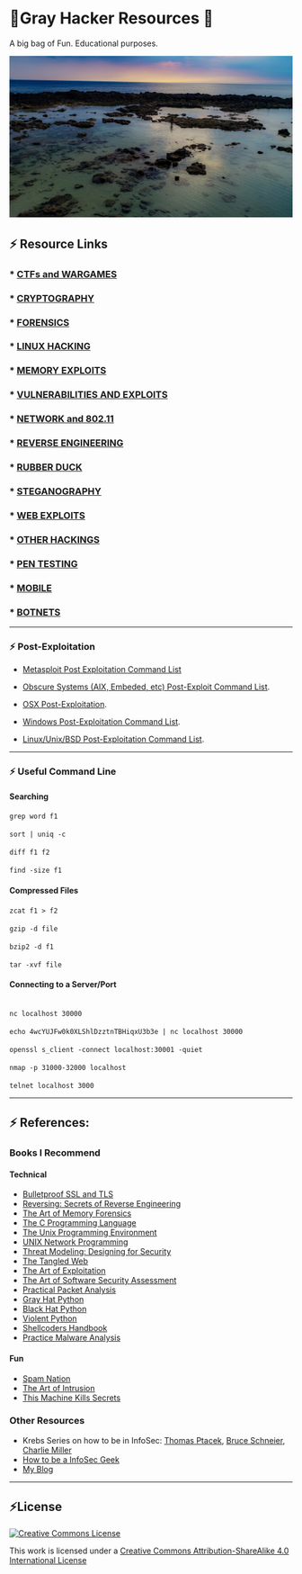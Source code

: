 # 👾Gray Hacker Resources 👾

A big bag of Fun. Educational purposes.

![](DJI_0062.jpg)


## ⚡️ Resource Links

### * [CTFs and WARGAMES](https://github.com/bt3gl/My-Gray-Hacker-Resources/tree/master/CTFs_and_WarGames)
### * [CRYPTOGRAPHY](https://github.com/bt3gl/My-Gray-Hacker-Resources/tree/master/Cryptography)
### * [FORENSICS](https://github.com/bt3gl/My-Gray-Hacker-Resources/tree/master/Forensics)
### * [LINUX HACKING](https://github.com/bt3gl/My-Gray-Hacker-Resources/tree/master/Linux_Hacking)
### * [MEMORY EXPLOITS](https://github.com/bt3gl/My-Gray-Hacker-Resources/tree/master/Memory_Exploits)
### * [VULNERABILITIES AND EXPLOITS](https://github.com/bt3gl/My-Gray-Hacker-Resources/tree/master/Vulnerabilities_and_Exploits)
### * [NETWORK and 802.11](https://github.com/bt3gl/My-Gray-Hacker-Resources/tree/master/Network_and_802.11)
### * [REVERSE ENGINEERING](https://github.com/bt3gl/My-Gray-Hacker-Resources/tree/master/Reverse_Engineering)
### * [RUBBER DUCK](https://github.com/bt3gl/My-Gray-Hacker-Resources/tree/master/Rubber_Duck)
### * [STEGANOGRAPHY](https://github.com/bt3gl/My-Gray-Hacker-Resources/tree/master/Steganography)
### * [WEB EXPLOITS](https://github.com/bt3gl/My-Gray-Hacker-Resources/tree/master/Web_Security)
### * [OTHER HACKINGS](https://github.com/bt3gl/My-Gray-Hacker-Resources/tree/master/Other_Hackings)
### * [PEN TESTING](https://github.com/bt3gl/My-Gray-Hacker-Resources/tree/master/Pen_Testing)
### * [MOBILE](https://github.com/bt3gl/My-Gray-Hacker-Resources/tree/master/Mobile)
### * [BOTNETS](https://github.com/bt3gl/My-Gray-Hacker-Resources/tree/master/Botnets)

----

### ⚡️ Post-Exploitation

* [Metasploit Post Exploitation Command List](https://docs.google.com/document/d/1ZrDJMQkrp_YbU_9Ni9wMNF2m3nIPEA_kekqqqA2Ywto/edit)

* [Obscure Systems (AIX, Embeded, etc) Post-Exploit Command List](https://docs.google.com/document/d/1CIs6O1kMR-bXAT80U6Jficsqm0yR5dKUfUQgwiIKzgc/edit).

* [OSX Post-Exploitation](https://docs.google.com/document/d/10AUm_zUdAQGgoHNo_eS0SO1K-24VVYnulUD2x3rJD3k/edit?hl=en_US).

* [Windows Post-Exploitation Command List](https://docs.google.com/document/d/1U10isynOpQtrIK6ChuReu-K1WHTJm4fgG3joiuz43rw/edit?hl=en_US).

* [Linux/Unix/BSD Post-Exploitation Command List](https://docs.google.com/document/d/1ObQB6hmVvRPCgPTRZM5NMH034VDM-1N-EWPRz2770K4/edit?hl=en_US).

----

### ⚡️ Useful Command Line

#### Searching


```
grep word f1

sort | uniq -c

diff f1 f2

find -size f1
```




#### Compressed Files


```
zcat f1 > f2

gzip -d file

bzip2 -d f1

tar -xvf file
```



#### Connecting to a Server/Port

```

nc localhost 30000

echo 4wcYUJFw0k0XLShlDzztnTBHiqxU3b3e | nc localhost 30000

openssl s_client -connect localhost:30001 -quiet

nmap -p 31000-32000 localhost

telnet localhost 3000
```


----

## ⚡️ References:

### Books I Recommend

#### Technical
- [Bulletproof SSL and TLS](http://www.amazon.com/gp/product/1907117040?psc=1&redirect=true&ref_=oh_aui_detailpage_o06_s00)
- [Reversing: Secrets of Reverse Engineering](http://www.amazon.com/Reversing-Secrets-Engineering-Eldad-Eilam/dp/0764574817)
- [The Art of Memory Forensics](http://www.amazon.com/gp/product/1118825098?psc=1&redirect=true&ref_=oh_aui_search_detailpage)
- [The C Programming Language](http://www.amazon.com/gp/product/0131103628?psc=1&redirect=true&ref_=oh_aui_search_detailpage)
- [The Unix Programming Environment](http://www.amazon.com/gp/product/013937681X?psc=1&redirect=true&ref_=oh_aui_search_detailpage)
- [UNIX Network Programming](http://www.amazon.com/gp/product/0139498761?psc=1&redirect=true&ref_=oh_aui_search_detailpage)
- [Threat Modeling: Designing for Security](http://www.amazon.com/Threat-Modeling-Designing-Adam-Shostack/dp/1118809998)
- [The Tangled Web](http://www.amazon.com/The-Tangled-Web-Securing-Applications/dp/1593273886)
- [The Art of Exploitation](http://www.amazon.com/Hacking-The-Art-Exploitation-Edition/dp/1593271441)
- [The Art of Software Security Assessment](http://www.amazon.com/The-Software-Security-Assessment-Vulnerabilities/dp/0321444426)
- [Practical Packet Analysis](http://www.nostarch.com/packet2.htm)
- [Gray Hat Python](http://www.amazon.com/Gray-Hat-Python-Programming-Engineers/dp/1593271921)
- [Black Hat Python](http://www.nostarch.com/blackhatpython)
- [Violent Python](http://www.amazon.com/Violent-Python-Cookbook-Penetration-Engineers/dp/1597499579)
- [Shellcoders Handbook](www.amazon.com/The-Shellcoders-Handbook-Discovering-Exploiting/dp/047008023X)
- [Practice Malware Analysis](https://www.nostarch.com/malware)

#### Fun

- [Spam Nation](http://www.amazon.com/Spam-Nation-Organized-Cybercrime-Epidemic/dp/1492603236/ref=tmm_pap_swatch_0?_encoding=UTF8&sr=&qid=)
- [The Art of Intrusion](http://www.amazon.com/The-Art-Intrusion-Intruders-Deceivers/dp/0471782661http://www.amazon.com/The-Art-Intrusion-Intruders-Deceivers/dp/0471782661)
- [This Machine Kills Secrets](http://www.amazon.com/This-Machine-Kills-Secrets-Whistleblowers/dp/0142180491/ref=sr_1_1?s=books&ie=UTF8&qid=1436039456&sr=1-1&keywords=this+Machine+Kills+Secrets)

### Other Resources

- Krebs Series on how to be in InfoSec: [Thomas Ptacek](http://krebsonsecurity.com/2012/06/how-to-break-into-security-ptacek-edition/#more-15594), [Bruce Schneier](http://krebsonsecurity.com/2012/07/how-to-break-into-security-schneier-edition/#more-15592), [Charlie Miller](http://krebsonsecurity.com/category/how-to-break-into-security/)
- [How to be a InfoSec Geek](http://www.primalsecurity.net/how-to-be-an-infosec-geek/)
- [My Blog](http://bt3gl.github.io/index.html)


----

## ⚡️License

<a rel="license" href="http://creativecommons.org/licenses/by-sa/4.0/"><img alt="Creative Commons License" style="border-width:0" src="http://i.creativecommons.org/l/by-sa/4.0/88x31.png" /></a><br />

This work is licensed under a [Creative Commons Attribution-ShareAlike 4.0 International License](http://creativecommons.org/licenses/by-sa/4.0/)


